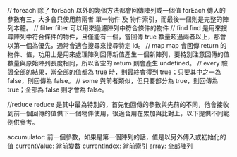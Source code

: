 // foreach
除了 forEach 以外的幾個方法都會回傳陣列或一個值
forEach 傳入的參數有三，大多會只使用前兩者 單一物件 及 物件索引，而最後一個則是完整的陣列本體。
// filter
filter 可以用來過濾陣列中符合條件的物件
// find
find 是用來搜尋陣列中符合條件的物件，且僅能有一個，當回傳 true 數量超過兩者以上，那會以第一個為優先，通常會適合搜尋來搜尋特定 id。
// map
map 會回傳 return 的物件、值，功用上是用來處理陣列回傳新值產生一個新陣列，要特別注意回傳的值數量與原始陣列長度相同，所以留空的 return 則會產生 undefined。
// every
驗證全部的結果，當全部的值都為 true 時，則最終會得到 true；只要其中之一為 false，則回傳為 false。
// some
與前者類似，但只要部分為 true，則回傳為 true；全部為 false 則才會為 false。

//reduce
reduce 是其中最為特別的，首先他回傳的參數與先前的不同，他會接收到前一個回傳的值供下一個物件使用，很適合用在累加與比對上，以下提供不同範例供參考。

accumulator: 前一個參數，如果是第一個陣列的話，值是以另外傳入或初始化的值
currentValue: 當前變數
currentIndex: 當前索引
array: 全部陣列



